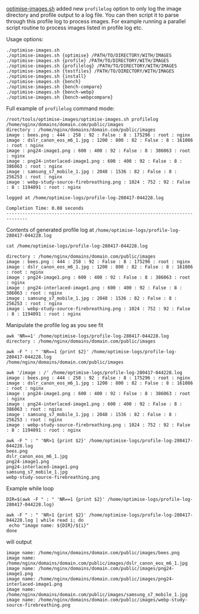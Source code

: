 [optimise-images.sh](https://github.com/centminmod/optimise-images) added new `profilelog` option to only log the image directory and profile output to a log file. You can then script it to parse through this profile log to process images. For example running a parallel script routine to process images listed in profile log etc.

Usage options:

    ./optimise-images.sh 
    ./optimise-images.sh {optimise} /PATH/TO/DIRECTORY/WITH/IMAGES
    ./optimise-images.sh {profile} /PATH/TO/DIRECTORY/WITH/IMAGES
    ./optimise-images.sh {profilelog} /PATH/TO/DIRECTORY/WITH/IMAGES
    ./optimise-images.sh {testfiles} /PATH/TO/DIRECTORY/WITH/IMAGES
    ./optimise-images.sh {install}
    ./optimise-images.sh {bench}
    ./optimise-images.sh {bench-compare}
    ./optimise-images.sh {bench-webp}
    ./optimise-images.sh {bench-webpcompare}

Full example of `profilelog` command mode:

    /root/tools/optimise-images/optimise-images.sh profilelog /home/nginx/domains/domain.com/public/images
    directory : /home/nginx/domains/domain.com/public/images
    image : bees.png : 444 : 258 : 92 : False : 8 : 175296 : root : nginx
    image : dslr_canon_eos_m6_1.jpg : 1200 : 800 : 82 : False : 8 : 161086 : root : nginx
    image : png24-image1.png : 600 : 400 : 92 : False : 8 : 386063 : root : nginx
    image : png24-interlaced-image1.png : 600 : 400 : 92 : False : 8 : 386063 : root : nginx
    image : samsung_s7_mobile_1.jpg : 2048 : 1536 : 82 : False : 8 : 256253 : root : nginx
    image : webp-study-source-firebreathing.png : 1024 : 752 : 92 : False : 8 : 1194091 : root : nginx
    
    logged at /home/optimise-logs/profile-log-280417-044228.log

    Completion Time: 0.08 seconds
    ------------------------------------------------------------------------------

Contents of generated profile log at `/home/optimise-logs/profile-log-280417-044228.log`

    cat /home/optimise-logs/profile-log-280417-044228.log

    directory : /home/nginx/domains/domain.com/public/images
    image : bees.png : 444 : 258 : 92 : False : 8 : 175296 : root : nginx
    image : dslr_canon_eos_m6_1.jpg : 1200 : 800 : 82 : False : 8 : 161086 : root : nginx
    image : png24-image1.png : 600 : 400 : 92 : False : 8 : 386063 : root : nginx
    image : png24-interlaced-image1.png : 600 : 400 : 92 : False : 8 : 386063 : root : nginx
    image : samsung_s7_mobile_1.jpg : 2048 : 1536 : 82 : False : 8 : 256253 : root : nginx
    image : webp-study-source-firebreathing.png : 1024 : 752 : 92 : False : 8 : 1194091 : root : nginx

Manipulate the profile log as you see fit

```
awk 'NR==1' /home/optimise-logs/profile-log-280417-044228.log          
directory : /home/nginx/domains/domain.com/public/images
```

```
awk -F " : " 'NR==1 {print $2}' /home/optimise-logs/profile-log-280417-044228.log
/home/nginx/domains/domain.com/public/images
```

```
awk '/image : /' /home/optimise-logs/profile-log-280417-044228.log
image : bees.png : 444 : 258 : 92 : False : 8 : 175296 : root : nginx
image : dslr_canon_eos_m6_1.jpg : 1200 : 800 : 82 : False : 8 : 161086 : root : nginx
image : png24-image1.png : 600 : 400 : 92 : False : 8 : 386063 : root : nginx
image : png24-interlaced-image1.png : 600 : 400 : 92 : False : 8 : 386063 : root : nginx
image : samsung_s7_mobile_1.jpg : 2048 : 1536 : 82 : False : 8 : 256253 : root : nginx
image : webp-study-source-firebreathing.png : 1024 : 752 : 92 : False : 8 : 1194091 : root : nginx
```

```
awk -F " : " 'NR>1 {print $2}' /home/optimise-logs/profile-log-280417-044228.log 
bees.png
dslr_canon_eos_m6_1.jpg
png24-image1.png
png24-interlaced-image1.png
samsung_s7_mobile_1.jpg
webp-study-source-firebreathing.png
```

Example while loop

```
DIR=$(awk -F " : " 'NR==1 {print $2}' /home/optimise-logs/profile-log-280417-044228.log)

awk -F " : " 'NR>1 {print $2}' /home/optimise-logs/profile-log-280417-044228.log | while read i; do
 echo "image name: ${DIR}/${i}"
done
```

will output

```
image name: /home/nginx/domains/domain.com/public/images/bees.png
image name: /home/nginx/domains/domain.com/public/images/dslr_canon_eos_m6_1.jpg
image name: /home/nginx/domains/domain.com/public/images/png24-image1.png
image name: /home/nginx/domains/domain.com/public/images/png24-interlaced-image1.png
image name: /home/nginx/domains/domain.com/public/images/samsung_s7_mobile_1.jpg
image name: /home/nginx/domains/domain.com/public/images/webp-study-source-firebreathing.png
```